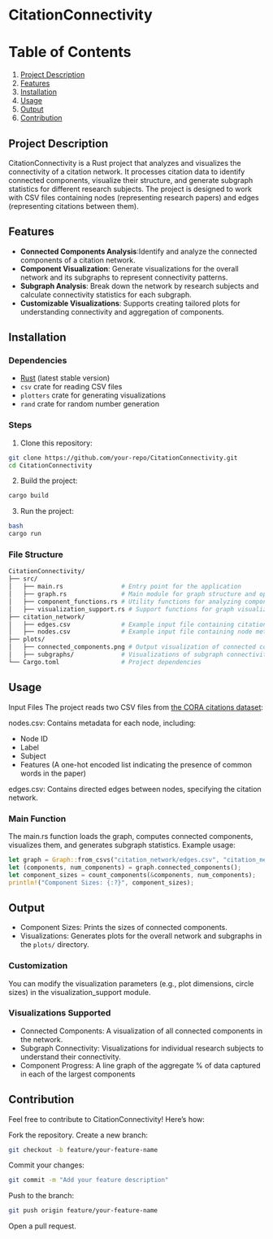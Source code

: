 # CitationConnectivity
# Table of Contents
1. [Project Description](#project-description)
2. [Features](#features)
3. [Installation](#installation)
4. [Usage](#usage)
5. [Output](#output)
6. [Contribution](#contribution)
## Project Description
CitationConnectivity is a Rust project that analyzes and visualizes the connectivity of a citation network. It processes citation data to identify connected components, visualize their structure, and generate subgraph statistics for different research subjects. The project is designed to work with CSV files containing nodes (representing research papers) and edges (representing citations between them).

## Features
- **Connected Components Analysis**:Identify and analyze the connected components of a citation network.
- **Component Visualization**: Generate visualizations for the overall network and its subgraphs to represent connectivity patterns.
- **Subgraph Analysis**: Break down the network by research subjects and calculate connectivity statistics for each subgraph.
- **Customizable Visualizations**: Supports creating tailored plots for understanding connectivity and aggregation of components.
## Installation
### Dependencies
- [Rust](https://www.rust-lang.org/) (latest stable version)
- `csv` crate for reading CSV files
- `plotters` crate for generating visualizations
- `rand` crate for random number generation
### Steps
1. Clone this repository:
```bash
git clone https://github.com/your-repo/CitationConnectivity.git
cd CitationConnectivity
```
2. Build the project:
```bash
cargo build
```
3. Run the project:
```bash
bash
cargo run
```

### File Structure
```bash
CitationConnectivity/
├── src/
│   ├── main.rs                # Entry point for the application
│   ├── graph.rs               # Main module for graph structure and operations
│   ├── component_functions.rs # Utility functions for analyzing components
│   ├── visualization_support.rs # Support functions for graph visualization
├── citation_network/
│   ├── edges.csv              # Example input file containing citation edges
│   ├── nodes.csv              # Example input file containing node metadata
├── plots/
│   ├── connected_components.png # Output visualization of connected components
│   ├── subgraphs/             # Visualizations of subgraph connectivity
└── Cargo.toml                 # Project dependencies
```
## Usage
Input Files
The project reads two CSV files from [the CORA citations dataset](https://graphsandnetworks.com/the-cora-dataset/):

nodes.csv: Contains metadata for each node, including:
- Node ID
- Label
- Subject
- Features (A one-hot encoded list indicating the presence of common words in the paper)

edges.csv: Contains directed edges between nodes, specifying the citation network.
### Main Function
The main.rs function loads the graph, computes connected components, visualizes them, and generates subgraph statistics. Example usage:

```rust
let graph = Graph::from_csvs("citation_network/edges.csv", "citation_network/nodes.csv").unwrap();
let (components, num_components) = graph.connected_components();
let component_sizes = count_components(&components, num_components);
println!("Component Sizes: {:?}", component_sizes);
```
## Output
- Component Sizes: Prints the sizes of connected components.
- Visualizations: Generates plots for the overall network and subgraphs in the `plots/` directory.

### Customization
You can modify the visualization parameters (e.g., plot dimensions, circle sizes) in the visualization_support module.

### Visualizations Supported
- Connected Components: A visualization of all connected components in the network.
- Subgraph Connectivity: Visualizations for individual research subjects to understand their connectivity.
- Component Progress: A line graph of the aggregate % of data captured in each of the largest components

## Contribution
Feel free to contribute to CitationConnectivity! Here’s how:

Fork the repository.
Create a new branch:
```bash
git checkout -b feature/your-feature-name
```
Commit your changes:
```bash
git commit -m "Add your feature description"
```
Push to the branch:
```bash
git push origin feature/your-feature-name
```
Open a pull request.
